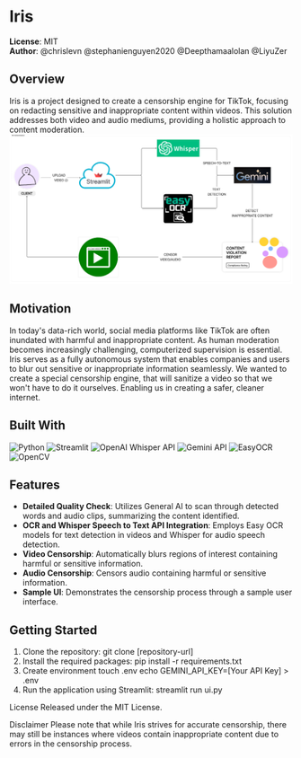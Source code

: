 # Iris

**License**: MIT  
**Author**: @chrislevn @stephanienguyen2020 @Deepthamaalolan @LiyuZer
## Overview
Iris is a project designed to create a censorship engine for TikTok, focusing on redacting sensitive and inappropriate content within videos. This solution addresses both video and audio mediums, providing a holistic approach to content moderation.
![Flow Image](/images/flow.png)
## Motivation
In today's data-rich world, social media platforms like TikTok are often inundated with harmful and inappropriate content. As human moderation becomes increasingly challenging, computerized supervision is essential. Iris serves as a fully autonomous system that enables companies and users to blur out sensitive or inappropriate information seamlessly. We wanted to create a special censorship engine, that will sanitize a video so that we won't have to do it ourselves. Enabling us in creating a safer, cleaner internet. 

## Built With
![Python](https://img.shields.io/badge/Python-3776AB?style=for-the-badge&logo=python&logoColor=white)
![Streamlit](https://img.shields.io/badge/Streamlit-FF4B4B?style=for-the-badge&logo=streamlit&logoColor=white)
![OpenAI Whisper API](https://img.shields.io/badge/OpenAI-412991?style=for-the-badge&logo=openai&logoColor=white)
![Gemini API](https://img.shields.io/badge/Gemini-00A1E0?style=for-the-badge&logo=gemini&logoColor=white)
![EasyOCR](https://img.shields.io/badge/EasyOCR-FFD700?style=for-the-badge&logo=easyocr&logoColor=black)
![OpenCV](https://img.shields.io/badge/OpenCV-5C3EE8?style=for-the-badge&logo=opencv&logoColor=white)

## Features
- **Detailed Quality Check**: Utilizes General AI to scan through detected words and audio clips, summarizing the content identified.
- **OCR and Whisper Speech to Text API Integration**: Employs Easy OCR models for text detection in videos and Whisper for audio speech detection.
- **Video Censorship**: Automatically blurs regions of interest containing harmful or sensitive information.
- **Audio Censorship**: Censors audio containing harmful or sensitive information.
- **Sample UI**: Demonstrates the censorship process through a sample user interface.

## Getting Started
1. Clone the repository:
  git clone [repository-url]
2. Install the required packages:
  pip install -r requirements.txt
3. Create environment
    touch .env
    echo GEMINI_API_KEY=[Your API Key] > .env
5. Run the application using Streamlit:
   streamlit run ui.py

License
Released under the MIT License.

Disclaimer
Please note that while Iris strives for accurate censorship, there may still be instances where videos contain inappropriate content due to errors in the censorship process.
